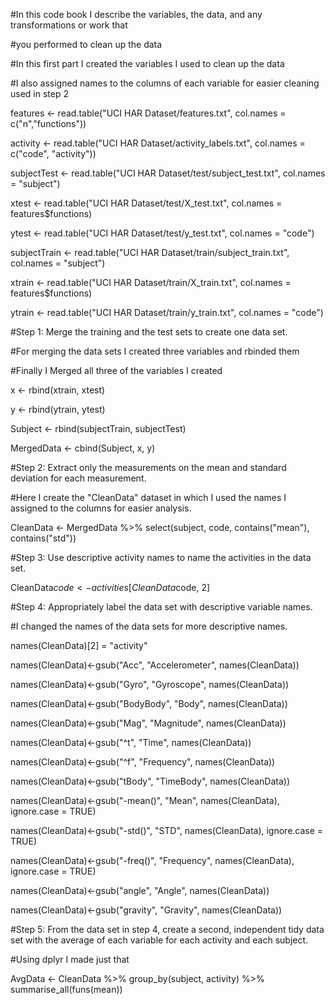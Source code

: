  #In this code book I describe the variables, the data, and any transformations or work that 

#you performed to clean up the data

 
 #In this first part I created the variables I used to clean up the data
 
 #I also assigned names to the columns of each variable for easier cleaning used in step 2

features <- read.table("UCI HAR Dataset/features.txt", col.names = c("n","functions"))

activity <- read.table("UCI HAR Dataset/activity_labels.txt", col.names = c("code", "activity"))


subjectTest <- read.table("UCI HAR Dataset/test/subject_test.txt", col.names = "subject")

xtest <- read.table("UCI HAR Dataset/test/X_test.txt", col.names = features$functions)

ytest <- read.table("UCI HAR Dataset/test/y_test.txt", col.names = "code")



subjectTrain <- read.table("UCI HAR Dataset/train/subject_train.txt", col.names = "subject")

xtrain <- read.table("UCI HAR Dataset/train/X_train.txt", col.names = features$functions)

ytrain <- read.table("UCI HAR Dataset/train/y_train.txt", col.names = "code")


#Step 1: Merge the training and the test sets to create one data set.

#For merging the data sets I created three variables and rbinded them

#Finally I Merged all three of the variables I created

x <- rbind(xtrain, xtest)

y <- rbind(ytrain, ytest)

Subject <- rbind(subjectTrain, subjectTest)

MergedData <- cbind(Subject, x, y)

#Step 2: Extract only the measurements on the mean and standard deviation for each measurement.

#Here I create the "CleanData" dataset in which I used the names I assigned to the columns for easier analysis.

CleanData <- MergedData %>% select(subject, code, contains("mean"), contains("std"))


#Step 3: Use descriptive activity names to name the activities in the data set.

CleanData$code <- activities[CleanData$code, 2]


#Step 4: Appropriately label the data set with descriptive variable names.

#I changed the names of the data sets for more descriptive names.

names(CleanData)[2] = "activity"

names(CleanData)<-gsub("Acc", "Accelerometer", names(CleanData))

names(CleanData)<-gsub("Gyro", "Gyroscope", names(CleanData))

names(CleanData)<-gsub("BodyBody", "Body", names(CleanData))

names(CleanData)<-gsub("Mag", "Magnitude", names(CleanData))

names(CleanData)<-gsub("^t", "Time", names(CleanData))

names(CleanData)<-gsub("^f", "Frequency", names(CleanData))

names(CleanData)<-gsub("tBody", "TimeBody", names(CleanData))

names(CleanData)<-gsub("-mean()", "Mean", names(CleanData), ignore.case = TRUE)

names(CleanData)<-gsub("-std()", "STD", names(CleanData), ignore.case = TRUE)

names(CleanData)<-gsub("-freq()", "Frequency", names(CleanData), ignore.case = TRUE)

names(CleanData)<-gsub("angle", "Angle", names(CleanData))

names(CleanData)<-gsub("gravity", "Gravity", names(CleanData))



#Step 5: From the data set in step 4, create a second, independent tidy data set with the average of each variable for each activity and each subject.

#Using dplyr I made just that

AvgData <- CleanData %>%
  group_by(subject, activity) %>%
  summarise_all(funs(mean))
